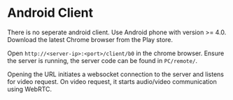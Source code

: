 Android Client
==============

There is no seperate android client. Use Android phone with version >= 4.0. Download the latest Chrome browser from the Play store.

Open `http://<server-ip>:<port>/client/b0` in the chrome browser. Ensure the server is running, the server code can be found in `PC/remote/`. 

Opening the URL initiates a websocket connection to the server and listens for video request. On video request, it starts audio/video communication using WebRTC.
